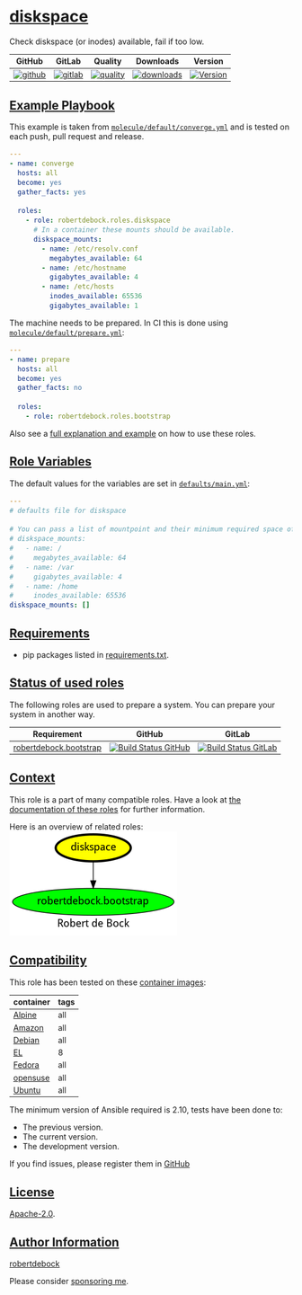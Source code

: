 # [diskspace](#diskspace)

Check diskspace (or inodes) available, fail if too low.

|GitHub|GitLab|Quality|Downloads|Version|
|------|------|-------|---------|-------|
|[![github](https://github.com/robertdebock/ansible-role-diskspace/workflows/Ansible%20Molecule/badge.svg)](https://github.com/robertdebock/ansible-role-diskspace/actions)|[![gitlab](https://gitlab.com/robertdebock-iac/ansible-role-diskspace/badges/master/pipeline.svg)](https://gitlab.com/robertdebock-iac/ansible-role-diskspace)|[![quality](https://img.shields.io/ansible/quality/55585)](https://galaxy.ansible.com/robertdebock/diskspace)|[![downloads](https://img.shields.io/ansible/role/d/55585)](https://galaxy.ansible.com/robertdebock/diskspace)|[![Version](https://img.shields.io/github/release/robertdebock/ansible-role-diskspace.svg)](https://github.com/robertdebock/ansible-role-diskspace/releases/)|

## [Example Playbook](#example-playbook)

This example is taken from [`molecule/default/converge.yml`](https://github.com/robertdebock/ansible-role-diskspace/blob/master/molecule/default/converge.yml) and is tested on each push, pull request and release.

```yaml
---
- name: converge
  hosts: all
  become: yes
  gather_facts: yes

  roles:
    - role: robertdebock.roles.diskspace
      # In a container these mounts should be available.
      diskspace_mounts:
        - name: /etc/resolv.conf
          megabytes_available: 64
        - name: /etc/hostname
          gigabytes_available: 4
        - name: /etc/hosts
          inodes_available: 65536
          gigabytes_available: 1
```

The machine needs to be prepared. In CI this is done using [`molecule/default/prepare.yml`](https://github.com/robertdebock/ansible-role-diskspace/blob/master/molecule/default/prepare.yml):

```yaml
---
- name: prepare
  hosts: all
  become: yes
  gather_facts: no

  roles:
    - role: robertdebock.roles.bootstrap
```

Also see a [full explanation and example](https://robertdebock.nl/how-to-use-these-roles.html) on how to use these roles.

## [Role Variables](#role-variables)

The default values for the variables are set in [`defaults/main.yml`](https://github.com/robertdebock/ansible-role-diskspace/blob/master/defaults/main.yml):

```yaml
---
# defaults file for diskspace

# You can pass a list of mountpoint and their minimum required space of inodes.
# diskspace_mounts:
#   - name: /
#     megabytes_available: 64
#   - name: /var
#     gigabytes_available: 4
#   - name: /home
#     inodes_available: 65536
diskspace_mounts: []
```

## [Requirements](#requirements)

- pip packages listed in [requirements.txt](https://github.com/robertdebock/ansible-role-diskspace/blob/master/requirements.txt).

## [Status of used roles](#status-of-requirements)

The following roles are used to prepare a system. You can prepare your system in another way.

| Requirement | GitHub | GitLab |
|-------------|--------|--------|
|[robertdebock.bootstrap](https://galaxy.ansible.com/robertdebock/bootstrap)|[![Build Status GitHub](https://github.com/robertdebock/ansible-role-bootstrap/workflows/Ansible%20Molecule/badge.svg)](https://github.com/robertdebock/ansible-role-bootstrap/actions)|[![Build Status GitLab](https://gitlab.com/robertdebock-iac/ansible-role-bootstrap/badges/master/pipeline.svg)](https://gitlab.com/robertdebock-iac/ansible-role-bootstrap)|

## [Context](#context)

This role is a part of many compatible roles. Have a look at [the documentation of these roles](https://robertdebock.nl/) for further information.

Here is an overview of related roles:
![dependencies](https://raw.githubusercontent.com/robertdebock/ansible-role-diskspace/png/requirements.png "Dependencies")

## [Compatibility](#compatibility)

This role has been tested on these [container images](https://hub.docker.com/u/robertdebock):

|container|tags|
|---------|----|
|[Alpine](https://hub.docker.com/repository/docker/robertdebock/alpine/general)|all|
|[Amazon](https://hub.docker.com/repository/docker/robertdebock/amazonlinux/general)|all|
|[Debian](https://hub.docker.com/repository/docker/robertdebock/debian/general)|all|
|[EL](https://hub.docker.com/repository/docker/robertdebock/enterpriselinux/general)|8|
|[Fedora](https://hub.docker.com/repository/docker/robertdebock/fedora/general)|all|
|[opensuse](https://hub.docker.com/repository/docker/robertdebock/opensuse/general)|all|
|[Ubuntu](https://hub.docker.com/repository/docker/robertdebock/ubuntu/general)|all|

The minimum version of Ansible required is 2.10, tests have been done to:

- The previous version.
- The current version.
- The development version.

If you find issues, please register them in [GitHub](https://github.com/robertdebock/ansible-role-diskspace/issues)

## [License](#license)

[Apache-2.0](https://github.com/robertdebock/ansible-role-diskspace/blob/master/LICENSE).

## [Author Information](#author-information)

[robertdebock](https://robertdebock.nl/)

Please consider [sponsoring me](https://github.com/sponsors/robertdebock).
